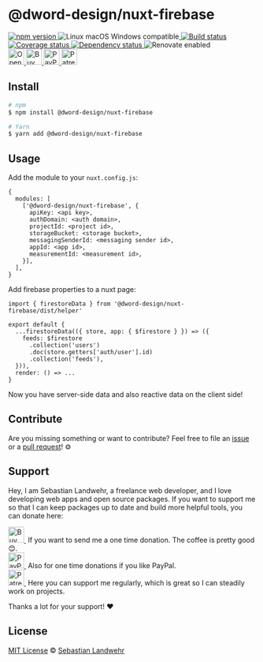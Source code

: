 <!-- TITLE/ -->
# @dword-design/nuxt-firebase
<!-- /TITLE -->

<!-- BADGES/ -->
  <p>
    <a href="https://npmjs.org/package/@dword-design/nuxt-firebase">
      <img
        src="https://img.shields.io/npm/v/@dword-design/nuxt-firebase.svg"
        alt="npm version"
      >
    </a><img src="https://img.shields.io/badge/os-linux%20%7C%C2%A0macos%20%7C%C2%A0windows-blue" alt="Linux macOS Windows compatible"><a href="https://github.com/dword-design/nuxt-firebase/actions">
      <img
        src="https://github.com/dword-design/nuxt-firebase/workflows/build/badge.svg"
        alt="Build status"
      >
    </a><a href="https://codecov.io/gh/dword-design/nuxt-firebase">
      <img
        src="https://codecov.io/gh/dword-design/nuxt-firebase/branch/master/graph/badge.svg"
        alt="Coverage status"
      >
    </a><a href="https://david-dm.org/dword-design/nuxt-firebase">
      <img src="https://img.shields.io/david/dword-design/nuxt-firebase" alt="Dependency status">
    </a><img src="https://img.shields.io/badge/renovate-enabled-brightgreen" alt="Renovate enabled"><br/><a href="https://gitpod.io/#https://github.com/dword-design/nuxt-firebase">
      <img
        src="https://gitpod.io/button/open-in-gitpod.svg"
        alt="Open in Gitpod"
        height="32"
      >
    </a><a href="https://www.buymeacoffee.com/dword">
      <img
        src="https://www.buymeacoffee.com/assets/img/guidelines/download-assets-sm-2.svg"
        alt="Buy Me a Coffee"
        height="32"
      >
    </a><a href="https://paypal.me/SebastianLandwehr">
      <img
        src="https://sebastianlandwehr.com/images/paypal.svg"
        alt="PayPal"
        height="32"
      >
    </a><a href="https://www.patreon.com/dworddesign">
      <img
        src="https://sebastianlandwehr.com/images/patreon.svg"
        alt="Patreon"
        height="32"
      >
    </a>
</p>
<!-- /BADGES -->

<!-- DESCRIPTION/ -->

<!-- /DESCRIPTION -->

<!-- INSTALL/ -->
## Install

```bash
# npm
$ npm install @dword-design/nuxt-firebase

# Yarn
$ yarn add @dword-design/nuxt-firebase
```
<!-- /INSTALL -->

## Usage

Add the module to your `nuxt.config.js`:
```
{
  modules: [
    ['@dword-design/nuxt-firebase', {
      apiKey: <api key>,
      authDomain: <auth domain>,
      projectId: <project id>,
      storageBucket: <storage bucket>,
      messagingSenderId: <messaging sender id>,
      appId: <app id>,
      measurementId: <measurement id>,
    }],
  ],
}
```

Add firebase properties to a nuxt page:
```
import { firestoreData } from '@dword-design/nuxt-firebase/dist/helper'

export default {
  ...firestoreData(({ store, app: { $firestore } }) => ({
    feeds: $firestore
      .collection('users')
      .doc(store.getters['auth/user'].id)
      .collection('feeds'),
  })),
  render: () => ...
}
```

Now you have server-side data and also reactive data on the client side!

<!-- LICENSE/ -->
## Contribute

Are you missing something or want to contribute? Feel free to file an [issue](https://github.com/dword-design/nuxt-firebase/issues) or a [pull request](https://github.com/dword-design/nuxt-firebase/pulls)! ⚙️

## Support

Hey, I am Sebastian Landwehr, a freelance web developer, and I love developing web apps and open source packages. If you want to support me so that I can keep packages up to date and build more helpful tools, you can donate here:

<p>
  <a href="https://www.buymeacoffee.com/dword">
    <img
      src="https://www.buymeacoffee.com/assets/img/guidelines/download-assets-sm-2.svg"
      alt="Buy Me a Coffee"
      height="32"
    >
  </a>&nbsp;If you want to send me a one time donation. The coffee is pretty good 😊.<br/>
  <a href="https://paypal.me/SebastianLandwehr">
    <img
      src="https://sebastianlandwehr.com/images/paypal.svg"
      alt="PayPal"
      height="32"
    >
  </a>&nbsp;Also for one time donations if you like PayPal.<br/>
  <a href="https://www.patreon.com/dworddesign">
    <img
      src="https://sebastianlandwehr.com/images/patreon.svg"
      alt="Patreon"
      height="32"
    >
  </a>&nbsp;Here you can support me regularly, which is great so I can steadily work on projects.
</p>

Thanks a lot for your support! ❤️

## License

[MIT License](https://opensource.org/licenses/MIT) © [Sebastian Landwehr](https://sebastianlandwehr.com)
<!-- /LICENSE -->
